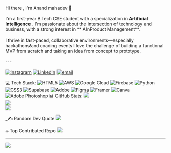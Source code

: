 
Hi there , I'm Anand mahadev 👋<br><br>I'm a first-year B.Tech CSE student with a specialization in **Artificial Intelligence** . I'm passionate about the intersection of technology and business, with a strong interest in ** AInProduct Management**.<br><br>I thrive in fast-paced, collaborative environments—especially  hackathons!and coading events I love the challenge of building a functional MVP from scratch and taking an idea from concept to prototype.<br><br>---<br><br>
[![Instagram](https://img.shields.io/badge/Instagram-%23E4405F.svg?logo=Instagram&logoColor=white)](https://instagram.com/anand.mahadevv) [![LinkedIn](https://img.shields.io/badge/LinkedIn-%230077B5.svg?logo=linkedin&logoColor=white)](https://linkedin.com/in/anandmahadev)  [![email](https://img.shields.io/badge/Email-D14836?logo=gmail&logoColor=white)](mailto:anandgowda82961@gmail.com) 

💻 Tech Stack:
![HTML5](https://img.shields.io/badge/html5-%23E34F26.svg?style=for-the-badge&logo=html5&logoColor=white) ![AWS](https://img.shields.io/badge/AWS-%23FF9900.svg?style=for-the-badge&logo=amazon-aws&logoColor=white) ![Google Cloud](https://img.shields.io/badge/GoogleCloud-%234285F4.svg?style=for-the-badge&logo=google-cloud&logoColor=white) ![Firebase](https://img.shields.io/badge/firebase-%23039BE5.svg?style=for-the-badge&logo=firebase) ![Python](https://img.shields.io/badge/python-3670A0?style=for-the-badge&logo=python&logoColor=ffdd54) ![CSS3](https://img.shields.io/badge/css3-%231572B6.svg?style=for-the-badge&logo=css3&logoColor=white) ![Supabase](https://img.shields.io/badge/Supabase-3ECF8E?style=for-the-badge&logo=supabase&logoColor=white) ![Adobe](https://img.shields.io/badge/adobe-%23FF0000.svg?style=for-the-badge&logo=adobe&logoColor=white) ![Figma](https://img.shields.io/badge/figma-%23F24E1E.svg?style=for-the-badge&logo=figma&logoColor=white) ![Framer](https://img.shields.io/badge/Framer-black?style=for-the-badge&logo=framer&logoColor=blue) ![Canva](https://img.shields.io/badge/Canva-%2300C4CC.svg?style=for-the-badge&logo=Canva&logoColor=white) ![Adobe Photoshop](https://img.shields.io/badge/adobe%20photoshop-%2331A8FF.svg?style=for-the-badge&logo=adobe%20photoshop&logoColor=white)
📊 GitHub Stats:
![](https://github-readme-stats.vercel.app/api?username=anandmahadev&theme=dark&hide_border=false&include_all_commits=true&count_private=true)<br/>
![](https://nirzak-streak-stats.vercel.app/?user=anandmahadev&theme=dark&hide_border=false)<br/>
![](https://github-readme-stats.vercel.app/api/top-langs/?username=anandmahadev&theme=dark&hide_border=false&include_all_commits=true&count_private=true&layout=compact)

_✍️ Random Dev Quote
![](https://quotes-github-readme.vercel.app/api?type=horizontal&theme=radical)

🔝 Top Contributed Repo
![](https://github-contributor-stats.vercel.app/api?username=anandmahadev&limit=5&theme=dark&combine_all_yearly_contributions=true)

---
[![](https://visitcount.itsvg.in/api?id=anandmahadev&icon=0&color=0)](https://visitcount.itsvg.in)

